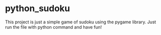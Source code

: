# python_sudoku

This project is just a simple game of sudoku using the pygame library.
Just run the file with python command and have fun!
